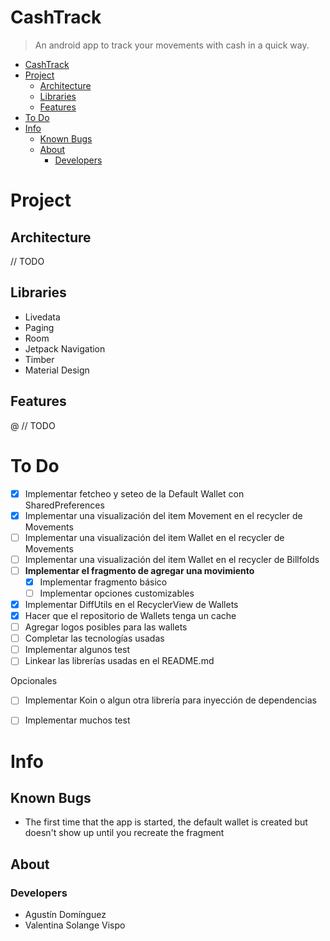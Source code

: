 # CashTrack

> An android app to track your movements with cash in a quick way.

- [CashTrack](#cashtrack)
- [Project](#project)
  - [Architecture](#architecture)
  - [Libraries](#libraries)
  - [Features](#features)
- [To Do](#to-do)
- [Info](#info)
  - [Known Bugs](#known-bugs)
  - [About](#about)
    - [Developers](#developers)

# Project

## Architecture

// TODO

## Libraries

* Livedata
* Paging
* Room
* Jetpack Navigation
* Timber
* Material Design

## Features
@
// TODO

# To Do

- [X] Implementar fetcheo y seteo de la Default Wallet con SharedPreferences
- [X] Implementar una visualización del item Movement en el recycler de Movements
- [ ] Implementar una visualización del item Wallet en el recycler de Movements
- [ ] Implementar una visualización del item Wallet en el recycler de Billfolds
- [ ] **Implementar el fragmento de agregar una movimiento**
  - [X] Implementar fragmento básico
  - [ ] Implementar opciones customizables
- [X] Implementar DiffUtils en el RecyclerView de Wallets
- [X] Hacer que el repositorio de Wallets tenga un cache
- [ ] Agregar logos posibles para las wallets
- [ ] Completar las tecnologías usadas
- [ ] Implementar algunos test
- [ ] Linkear las librerías usadas en el README.md

Opcionales

- [ ] Implementar Koin o algun otra librería para inyección de dependencias
- [ ] Implementar muchos test



# Info

## Known Bugs

 * The first time that the app is started, the default wallet is created but doesn't show up until you recreate the fragment

## About

### Developers

 * Agustín Domínguez
 * Valentina Solange Vispo
